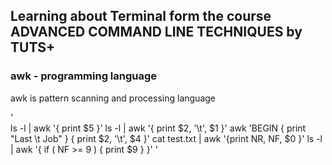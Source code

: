 ## Learning about Terminal form the course ADVANCED COMMAND LINE TECHNIQUES by TUTS+ ##

### awk - programming language ###
awk is pattern scanning and processing language

'  
ls -l | awk '{ print $5  }'
ls -l | awk '{ print $2, '\t', $1  }'
awk 'BEGIN { print "Last \t Job"  } { print $2, '\t', $4  }'
cat test.txt | awk '{print NR, NF, $0 }'
ls -l | awk '{ if ( NF >= 9  ) { print $9  }  }'
' 

